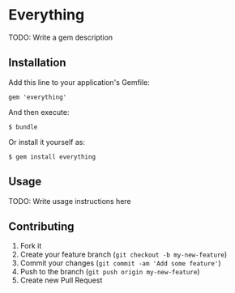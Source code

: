 # Everything

TODO: Write a gem description

## Installation

Add this line to your application's Gemfile:

    gem 'everything'

And then execute:

    $ bundle

Or install it yourself as:

    $ gem install everything

## Usage

TODO: Write usage instructions here

## Contributing

1. Fork it
2. Create your feature branch (`git checkout -b my-new-feature`)
3. Commit your changes (`git commit -am 'Add some feature'`)
4. Push to the branch (`git push origin my-new-feature`)
5. Create new Pull Request
